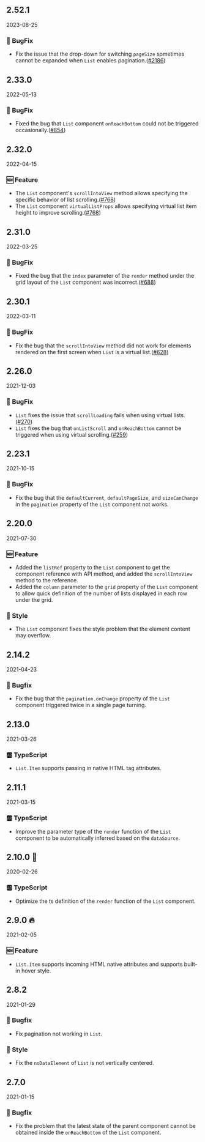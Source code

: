 ## 2.52.1

2023-08-25

### 🐛 BugFix

- Fix the issue that the drop-down for switching `pageSize` sometimes cannot be expanded when `List` enables pagination.([#2186](https://github.com/arco-design/arco-design/pull/2186))

## 2.33.0

2022-05-13

### 🐛 BugFix

- Fixed the bug that `List` component `onReachBottom` could not be triggered occasionally.([#854](https://github.com/arco-design/arco-design/pull/854))

## 2.32.0

2022-04-15

### 🆕 Feature

- The `List` component's `scrollIntoView` method allows specifying the specific behavior of list scrolling.([#768](https://github.com/arco-design/arco-design/pull/768))
- The `List` component `virtualListProps` allows specifying virtual list item height to improve scrolling.([#768](https://github.com/arco-design/arco-design/pull/768))

## 2.31.0

2022-03-25

### 🐛 BugFix

- Fixed the bug that the `index` parameter of the `render` method under the grid layout of the `List` component was incorrect.([#688](https://github.com/arco-design/arco-design/pull/688))

## 2.30.1

2022-03-11

### 🐛 BugFix

- Fix the bug that the `scrollIntoView` method did not work for elements rendered on the first screen when `List` is a virtual list.([#628](https://github.com/arco-design/arco-design/pull/628))

## 2.26.0

2021-12-03

### 🐛 BugFix

- `List` fixes the issue that `scrollLoading` fails when using virtual lists.([#270](https://github.com/arco-design/arco-design/pull/270))
- `List` fixes the bug that `onListScroll` and `onReachBottom` cannot be triggered when using virtual scrolling.([#259](https://github.com/arco-design/arco-design/pull/259))

## 2.23.1

2021-10-15

### 🐛 BugFix

- Fix the bug that the `defaultCurrent`, `defaultPageSize`, and `sizeCanChange` in the `pagination` property of the `List` component not works.

## 2.20.0

2021-07-30

### 🆕 Feature

- Added the `listRef` property to the `List` component to get the component reference with API method, and added the `scrollIntoView` method to the reference.
- Added the `column` parameter to the `grid` property of the `List` component to allow quick definition of the number of lists displayed in each row under the grid.

### 💅 Style

- The `List` component fixes the style problem that the element content may overflow.



## 2.14.2

2021-04-23

### 🐛 Bugfix

- Fix the bug that the `pagination.onChange` property of the `List` component triggered twice in a single page turning.

## 2.13.0

2021-03-26

### 🆎 TypeScript

- `List.Item` supports passing in native HTML tag attributes.



## 2.11.1

2021-03-15

### 🆎 TypeScript

- Improve the parameter type of the `render` function of the `List` component to be automatically inferred based on the `dataSource`.



## 2.10.0 🏮

2020-02-26

### 🆎 TypeScript

- Optimize the ts definition of the `render` function of the `List` component.



## 2.9.0 🔥

2021-02-05

### 🆕 Feature

- `List.Item` supports incoming HTML native attributes and supports built-in hover style.

## 2.8.2

2021-01-29

### 🐛 Bugfix

- Fix pagination not working in `List`.



### 💅 Style

- Fix the `noDataElement` of `List` is not vertically centered.



## 2.7.0

2021-01-15

### 🐛 Bugfix

- Fix the problem that the latest state of the parent component cannot be obtained inside the `onReachBottom` of the `List` component.

